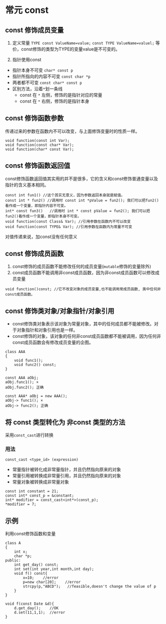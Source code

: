 # 常元 const
## const 修饰成员变量
1. 定义常量
`TYPE const ValueName=value;`
`const TYPE ValueName=valuel;`
等价，const修饰的类型为TYPE的变量value是不可变的。

2. 指针使用const
+ 指针本身不可变 `char* const p`
+ 指针所指向的内容不可变 `const char *p`
+ 两者都不可变 `const char* const p`
+ 区别方法，沿着`*`划一条线
    * const 在 `*` 左侧，修饰的是指针对应的常量
    * const 在 `*` 右侧，修饰的是指针本身

## const 修饰函数参数  
传递过来的参数在函数内不可以改变，与上面修饰变量时的性质一样。
```
void function(const int Var);
void function(const char* Var);
void function(char* const Var);
```

## const 修饰函数返回值
const修饰函数返回值其实用的并不是很多，它的含义和const修饰普通变量以及指针的含义基本相同。
```
const int fun1() //这个其实无意义，因为参数返回本身就是赋值。
const int * fun2() //调用时 const int *pValue = fun2(); 我们可以把fun2()看作成一个变量，即指针内容不可变。
int* const fun3()   //调用时 int * const pValue = fun2(); 我们可以把fun2()看作成一个变量，即指针本身不可变。
void function(const Class& Var); //引用参数在函数内不可以改变
void function(const TYPE& Var); //引用参数在函数内为常量不可变
```

对值传递来说，加const没有任何意义

## const 修饰成员函数  
1. const修饰的成员函数不能修改任何的成员变量(`mutable`修饰的变量除外)
2. const成员函数不能调用非const成员函数，因为非const成员函数可以修改成员变量
```
void function()const; //它不改变对象的成员变量,也不能调用常成员函数, 类中任何非const成员函数。
```

## const 修饰类对象/对象指针/对象引用
+ const修饰类对象表示该对象为常量对象，其中的任何成员都不能被修改。对于对象指针和对象引用也是一样。
+   const修饰的对象，该对象的任何非const成员函数都不能被调用，因为任何非const成员函数会有修改成员变量的企图。
```
class AAA
{ 
    void func1(); 
    void func2() const; 
} 

const AAA aObj; 
aObj.func1(); ×
aObj.func2(); 正确

const AAA* aObj = new AAA(); 
aObj-> func1(); ×
aObj-> func2(); 正确
```

## 将 const 类型转化为 非const 类型的方法  
采用`const_cast`进行转换
### 用法
`const_cast <type_id> (expression)`
+ 常量指针被转化成非常量指针，并且仍然指向原来的对象
+ 常量引用被转换成非常量引用，并且仍然指向原来的对象
+ 常量对象被转换成非常量对象
```
const int constant = 21;
const int* const_p = &constant;
int* modifier = const_cast<int*>(const_p);
*modifier = 7;
```

## 示例 
利用const修饰函数和变量
```
class A
{
    int x;
    char *p;
public:
    int get_day() const;
    int set(int year,int month,int day);
    void f() const{
        x=10;    //error
        p=new char[20];    //error
        strcpy(p,"ABCD");   //feasible,doesn't change the value of p
    }
}

void f(const Date &d){
    d.get_day();    //OK
    d.set(11,1,1);  //error
}

```
